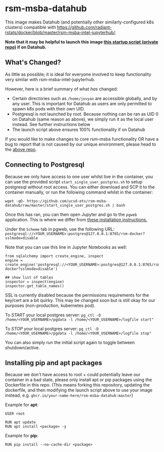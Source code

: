 # rsm-msba-datahub
This image makes Datahub (and potentially other similarly-configured k8s clusters) compatible with https://github.com/radiant-rstats/docker/blob/master/rsm-msba-intel-jupyterhub/.

**Note that it may be helpful to launch this image [this startup script (private repo)](https://github.com/ucsd-ets/launch-sh/blob/main/bin/launch-rsm-msba.sh) if on Datahub.**

## What's Changed?
As little as possible; it is ideal for everyone involved to keep functionality very similar with rsm-msba-intel-jupyterhub.

However, here is a brief summary of what *has* changed:
- Certain directories such as `/home/jovyan` are accessible globally, and by any user. This is important for Datahub as users are only permitted to spawn k8s pods with their own UID.
- Postgresql is not launched by root. Because nothing can be ran as UID 0 on Datahub (same reason as above), we simply run it as the local user instead. See further instructions below
- The launch script above ensures 100% functionality if on Datahub

If you would like to make changes to core rsm-msba functionality OR have a bug to report that is not caused by our unique environment, please head to the [above repo](https://github.com/radiant-rstats/docker/blob/master/rsm-msba-intel-jupyterhub/).

## Connecting to Postgresql
Because we only have access to one user whilst live in the container, you can use the provided script `start_single_user_postgres.sh` to setup postgresql without root access.
You can either download and SCP it to the container manually, or run the following command whilst in the container:

`wget -qO- https://github.com/ucsd-ets/rsm-msba-datahub/raw/master/start_single_user_postgres.sh | bash`

Once this has ran, you can then open Jupyter and go to the `pgweb` application. 
This is where we differ from [these installation instructions.](https://github.com/radiant-rstats/docker/blob/master/install/rsm-msba-linux.md#connecting-to-postgresql)

Under the `Scheme` tab in pgweb, use the following URL:
`postgresql://<YOUR_USERNAME>:postgres@127.0.0.1:8765/rsm-docker?sslmode=disable`

Note that you can use this line in Jupyter Notebooks as well:
```
from sqlalchemy import create_engine, inspect
engine = create_engine('postgresql://<YOUR_USERNAME>:postgres@127.0.0.1:8765/rsm-docker?sslmode=disable')

## show list of tables
inspector = inspect(engine)
inspector.get_table_names()
```

SSL is currently disabled because the permissions requirements for the key/cert are a bit quirky.
This may be changed soon but is still okay for our purposes (non-production, kubernetes pod).

To _START_ your local postgres server: `pg_ctl -D /home/<YOUR_USERNAME>/pgdata -l /home/<YOUR_USERNAME>/logfile start"`

To _STOP_ your local postgres server: `pg_ctl -D /home/<YOUR_USERNAME>/pgdata -l /home/<YOUR_USERNAME>/logfile stop"`

You can also simply run the initial script again to toggle between shutdown/active.

## Installing pip and apt packages
Because we don't have access to root + could potentially leave our container in a bad state, please only install apt or pip packages using the Dockerfile in this repo.
(This means forking this repository, updating the dockerfile, and then modifying the launch script above to use your image instead, e.g. `ghcr.io/your-name-here/rsm-msba-datahub:master`)

Example for **apt**: 

```
USER root

RUN apt update
RUN apt install <package> -y
```

Example for **pip**:

```
RUN pip install --no-cache-dir <package>
```
